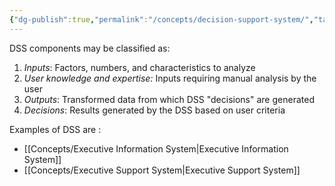 ```yaml
---
{"dg-publish":true,"permalink":"/concepts/decision-support-system/","tags":["concept/general"]}
---
```


DSS components may be classified as:

1. _Inputs_: Factors, numbers, and characteristics to analyze
2. _User knowledge and expertise:_ Inputs requiring manual analysis by the user
3. _Outputs_: Transformed data from which DSS "decisions" are generated
4. _Decisions_: Results generated by the DSS based on user criteria

Examples of DSS are :
* [[Concepts/Executive Information System\|Executive Information System]]
* [[Concepts/Executive Support System\|Executive Support System]]
